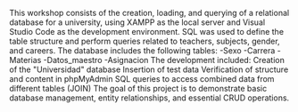This workshop consists of the creation, loading, and querying of a relational database for a university, using XAMPP as the local server and Visual Studio Code as the development environment. SQL was used to define the table structure and perform queries related to teachers, subjects, gender, and careers.
The database includes the following tables:
-Sexo
-Carrera
-Materias
-Datos_maestro
-Asignacion
The development included:
Creation of the "Universidad" database
Insertion of test data
Verification of structure and content in phpMyAdmin
SQL queries to access combined data from different tables (JOIN)
The goal of this project is to demonstrate basic database management, entity relationships, and essential CRUD operations.
